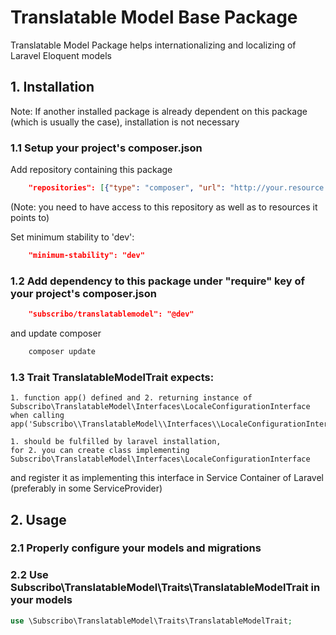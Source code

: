 # Translatable Model Base Package

Translatable Model Package helps internationalizing and localizing of Laravel Eloquent models

## 1. Installation

Note: If another installed package is already dependent on this package (which is usually the case), installation is not necessary

### 1.1 Setup your project's composer.json

Add repository containing this package

```json
    "repositories": [{"type": "composer", "url": "http://your.resource.url"}],
```

(Note: you need to have access to this repository as well as to resources it points to)

Set minimum stability to 'dev':

```json
    "minimum-stability": "dev"
```

### 1.2 Add dependency to this package under "require" key of your project's composer.json

```json
    "subscribo/translatablemodel": "@dev"
```

and update composer

```sh
    composer update
```

### 1.3 Trait TranslatableModelTrait expects:
    1. function app() defined and 2. returning instance of  Subscribo\TranslatableModel\Interfaces\LocaleConfigurationInterface when calling
    app('Subscribo\\TranslatableModel\\Interfaces\\LocaleConfigurationInterface');

    1. should be fulfilled by laravel installation,
    for 2. you can create class implementing Subscribo\TranslatableModel\Interfaces\LocaleConfigurationInterface
and register it as implementing this interface in Service Container of Laravel (preferably in some ServiceProvider)


## 2. Usage

### 2.1 Properly configure your models and migrations

### 2.2 Use Subscribo\TranslatableModel\Traits\TranslatableModelTrait in your models

```php
use \Subscribo\TranslatableModel\Traits\TranslatableModelTrait;
```
